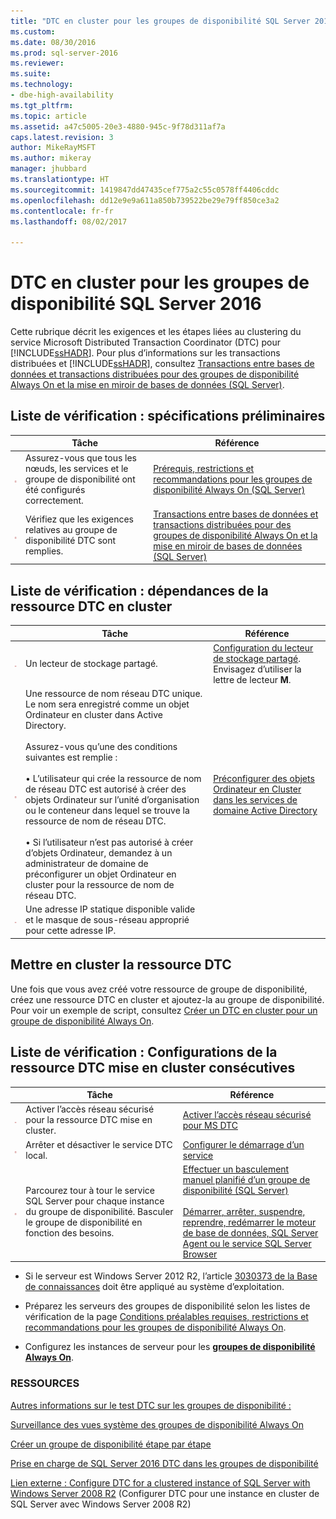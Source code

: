 ```yaml
---
title: "DTC en cluster pour les groupes de disponibilité SQL Server 2016 | Microsoft Docs"
ms.custom: 
ms.date: 08/30/2016
ms.prod: sql-server-2016
ms.reviewer: 
ms.suite: 
ms.technology:
- dbe-high-availability
ms.tgt_pltfrm: 
ms.topic: article
ms.assetid: a47c5005-20e3-4880-945c-9f78d311af7a
caps.latest.revision: 3
author: MikeRayMSFT
ms.author: mikeray
manager: jhubbard
ms.translationtype: HT
ms.sourcegitcommit: 1419847dd47435cef775a2c55c0578ff4406cddc
ms.openlocfilehash: dd12e9e9a611a850b739522be29e79ff850ce3a2
ms.contentlocale: fr-fr
ms.lasthandoff: 08/02/2017

---
```

# <a name="cluster-dtc-for-sql-server-2016-availability-groups"></a>DTC en cluster pour les groupes de disponibilité SQL Server 2016
Cette rubrique décrit les exigences et les étapes liées au clustering du service Microsoft Distributed Transaction Coordinator (DTC) pour [!INCLUDE[ssHADR](../../../includes/sshadr-md.md)]. Pour plus d’informations sur les transactions distribuées et [!INCLUDE[ssHADR](../../../includes/sshadr-md.md)], consultez [Transactions entre bases de données et transactions distribuées pour des groupes de disponibilité Always On et la mise en miroir de bases de données (SQL Server)](../../../database-engine/availability-groups/windows/transactions-always-on-availability-and-database-mirroring.md).

 ## <a name="checklist-preliminary-requirements"></a>Liste de vérification : spécifications préliminaires
||Tâche|Référence|  
|------|-----------------|----------|  
|![Case à cocher](../../../database-engine/availability-groups/windows/media/checkboxemptycenterxtraspacetopandright.gif "Case à cocher")|Assurez-vous que tous les nœuds, les services et le groupe de disponibilité ont été configurés correctement.|[Prérequis, restrictions et recommandations pour les groupes de disponibilité Always On (SQL Server)](../../../database-engine/availability-groups/windows/prereqs-restrictions-recommendations-always-on-availability.md)|
|![Case à cocher](../../../database-engine/availability-groups/windows/media/checkboxemptycenterxtraspacetopandright.gif "Case à cocher")|Vérifiez que les exigences relatives au groupe de disponibilité DTC sont remplies.|[Transactions entre bases de données et transactions distribuées pour des groupes de disponibilité Always On et la mise en miroir de bases de données (SQL Server)](../../../database-engine/availability-groups/windows/transactions-always-on-availability-and-database-mirroring.md)

## <a name="checklist-clustered-dtc-resource-dependencies"></a>Liste de vérification : dépendances de la ressource DTC en cluster
||Tâche|Référence|  
|------|-----------------|----------|  
|![Case à cocher](../../../database-engine/availability-groups/windows/media/checkboxemptycenterxtraspacetopandright.gif "Case à cocher")|Un lecteur de stockage partagé.|[Configuration du lecteur de stockage partagé](https://msdn.microsoft.com/library/cc982358(v=bts.10).aspx). Envisagez d’utiliser la lettre de lecteur **M**.|
|![Case à cocher](../../../database-engine/availability-groups/windows/media/checkboxemptycenterxtraspacetopandright.gif "Case à cocher")|Une ressource de nom réseau DTC unique.  Le nom sera enregistré comme un objet Ordinateur en cluster dans Active Directory.<br /><br />Assurez-vous qu’une des conditions suivantes est remplie :<br /><br />• L’utilisateur qui crée la ressource de nom de réseau DTC est autorisé à créer des objets Ordinateur sur l’unité d’organisation ou le conteneur dans lequel se trouve la ressource de nom de réseau DTC.<br /><br />• Si l’utilisateur n’est pas autorisé à créer d’objets Ordinateur, demandez à un administrateur de domaine de préconfigurer un objet Ordinateur en cluster pour la ressource de nom de réseau DTC.|[Préconfigurer des objets Ordinateur en Cluster dans les services de domaine Active Directory](https://technet.microsoft.com/library/dn466519(v=ws.11).aspx)|
|![Case à cocher](../../../database-engine/availability-groups/windows/media/checkboxemptycenterxtraspacetopandright.gif "Case à cocher")|Une adresse IP statique disponible valide et le masque de sous-réseau approprié pour cette adresse IP.||

## <a name="cluster-the-dtc-resource"></a>Mettre en cluster la ressource DTC
Une fois que vous avez créé votre ressource de groupe de disponibilité, créez une ressource DTC en cluster et ajoutez-la au groupe de disponibilité.  Pour voir un exemple de script, consultez [Créer un DTC en cluster pour un groupe de disponibilité Always On](../../../database-engine/availability-groups/windows/create-clustered-dtc-for-an-always-on-availability-group.md).


## <a name="checklist-post-clustered-dtc-resource-configurations"></a>Liste de vérification : Configurations de la ressource DTC mise en cluster consécutives
||Tâche|Référence|  
|------|-----------------|----------|  
|![Case à cocher](../../../database-engine/availability-groups/windows/media/checkboxemptycenterxtraspacetopandright.gif "Case à cocher")|Activer l’accès réseau sécurisé pour la ressource DTC mise en cluster.|[Activer l’accès réseau sécurisé pour MS DTC](https://technet.microsoft.com/library/cc753620(v=ws.10).aspx)|
|![Case à cocher](../../../database-engine/availability-groups/windows/media/checkboxemptycenterxtraspacetopandright.gif "Case à cocher")|Arrêter et désactiver le service DTC local.|[Configurer le démarrage d’un service](https://technet.microsoft.com/library/cc755249(v=ws.11).aspx)|
|![Case à cocher](../../../database-engine/availability-groups/windows/media/checkboxemptycenterxtraspacetopandright.gif "Case à cocher")|Parcourez tour à tour le service SQL Server pour chaque instance du groupe de disponibilité.  Basculer le groupe de disponibilité en fonction des besoins.|[Effectuer un basculement manuel planifié d’un groupe de disponibilité (SQL Server)](../../../database-engine/availability-groups/windows/perform-a-planned-manual-failover-of-an-availability-group-sql-server.md)<br /><br />[Démarrer, arrêter, suspendre, reprendre, redémarrer le moteur de base de données, SQL Server Agent ou le service SQL Server Browser](../../../database-engine/configure-windows/start-stop-pause-resume-restart-sql-server-services.md)|

- Si le serveur est Windows Server 2012 R2, l’article [3030373 de la Base de connaissances](http://support.microsoft.com/kb/3090973) doit être appliqué au système d’exploitation.

- Préparez les serveurs des groupes de disponibilité selon les listes de vérification de la page [Conditions préalables requises, restrictions et recommandations pour les groupes de disponibilité Always On](../../../database-engine/availability-groups/windows/prereqs-restrictions-recommendations-always-on-availability.md).

- Configurez les instances de serveur pour les [**groupes de disponibilité Always On**](../../../database-engine/availability-groups/windows/configuration-of-a-server-instance-for-always-on-availability-groups-sql-server.md).

### <a name="resources"></a>RESSOURCES


[Autres informations sur le test DTC sur les groupes de disponibilité :](https://blogs.technet.microsoft.com/dataplatform/2016/01/25/sql-server-2016-dtc-support-in-availability-groups/)

[Surveillance des vues système des groupes de disponibilité Always On](https://msdn.microsoft.com/library/ff878305.aspx)

[Créer un groupe de disponibilité étape par étape](https://msdn.microsoft.com/library/ff878307.aspx)


[Prise en charge de SQL Server 2016 DTC dans les groupes de disponibilité](http://blogs.technet.microsoft.com/dataplatform/2016/01/25/sql-server-2016-dtc-support-in-availability-groups/) 

[Lien externe : Configure DTC for a clustered instance of SQL Server with Windows Server 2008 R2](http://sqlha.com/2013/03/12/how-to-properly-configure-dtc-for-clustered-instances-of-sql-server-with-windows-server-2008-r2/) (Configurer DTC pour une instance en cluster de SQL Server avec Windows Server 2008 R2)

